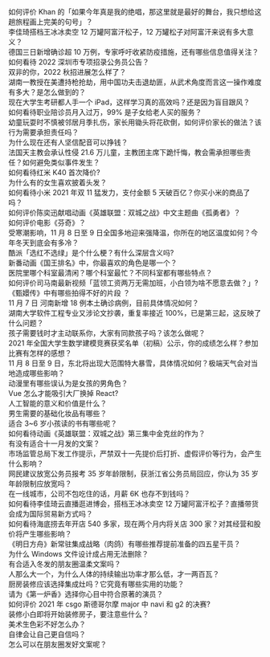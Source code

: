 如何评价 Khan 的「如果今年真是我的绝唱，那这里就是最好的舞台，我只想给这趟旅程画上完美的句号」？  
李佳琦搭档王冰冰卖空 12 万罐阿富汗松子，12 万罐松子对阿富汗来说有多大意义？  
德国三日新增确诊超 10 万例，专家呼吁收紧防疫措施，还有哪些信息值得关注？  
如何看待 2022 深圳市专项招录公务员公告？  
双非的你，2022 秋招进展怎么样了？  
湖南一教授在美遭持枪抢劫，用中国功夫击退劫匪，从武术角度而言这一操作难度有多大？是怎么做到的？  
现在大学生考研都人手一个 iPad，这样学习真的高效吗？还是因为盲目跟风？  
如何看待职业陪诊员月入过万，99% 是子女给老人买的服务？  
幼童玩耍时不慎被邻居月季扎伤，家长用锄头将花砍倒，如何评价家长的做法？该行为需要承担责任吗？  
为什么现在还有人坚信配音可以挣钱？  
法国天主教会承认性侵 21.6 万儿童，主教团主席下跪忏悔，教会需承担哪些责任？如何避免类似事件发生？  
如何看待红米 K40 首次降价?  
为什么有的女生喜欢披着头发？  
如何看待小米 2021 年双 11 猛发力，支付金额 5 天破百亿？你买小米的商品了吗？  
如何评价陈奕迅献唱动画《英雄联盟：双城之战》中文主题曲《孤勇者》？  
如何评价电影《芬奇》？  
受寒潮影响，11 月 8 日至 9 日全国多地迎来强降温，你所在的地区温度如何？今年冬天到底会有多冷？  
酷派「选红不选绿」是个什么梗？有什么深层含义吗?  
新番动画《国王排名》中，你最喜欢的角色是哪一个？  
医院里哪个科室最清闲？哪个科室最忙？不同科室都有哪些特点？  
如何评价司马南最新视频「蓝领工资两万无需加班，小白领为啥不愿意去做？」?  
《甄嬛传》中有哪些拍得不好的片段 ？  
11 月 7 日 河南新增 18 例本土确诊病例，目前具体情况如何？  
湖南大学软件工程专业又涉论文抄袭，重复率接近 100%，已是第三起，这反映了什么问题？  
孩子需要钱时才主动联系你，大家有同款孩子吗？该怎么做呢？  
2021 年全国大学生数学建模竞赛获奖名单（初稿）公示，你的成绩怎么样？参加比赛有怎样的感想？  
11 月 8 日至 9 日，东北将出现大范围特大暴雪，具体情况如何？极端天气会对当地造成哪些影响？  
动漫里有哪些误认为是女孩的男角色？  
Vue 怎么才能吸引大厂换掉 React?  
人工智能的意义和价值是什么？  
男生需要的基础化妆品有哪些？  
适合 3~6 岁小孩读的书有哪些呢？  
如何看待动画《英雄联盟：双城之战》第三集中金克丝的作为？  
有没有适合十一月发的文案？  
市场监管总局下发工作提示，严禁双十一先提价后打折、虚假评价等行为，会产生什么影响？  
网民建议放宽公务员报考 35 岁年龄限制，获浙江省公务员局回应，你认为 35 岁年龄限制应放宽吗？  
在一线城市，公司不包吃住的话，月薪 6K 也存不到钱吗？  
如何看待李佳琦云直播逛进博会，搭档王冰冰卖空 12 万罐阿富汗松子？直播带货会成为国际贸易新方式吗？  
如何看待海底捞去年开店 540 多家，现在两个月内将关店 300 家？对其经营和股价将产生哪些影响？  
《明日方舟》新常驻集成战略（肉鸽）有哪些推荐提前准备的四五星干员？  
为什么 Windows 文件设计成占用无法删除？  
有合适入冬发的朋友圈温柔文案吗？  
人那么大一个，为什么人体的持续输出功率才那么低，才一两百瓦？  
厨房装修应该选择集成灶吗？它究竟有哪些实用的功能？  
请为《第一炉香》选择你心目中符合原著的演员？  
如何评价 2021 年 csgo 斯德哥尔摩 major 中 navi 和 g2 的决赛?  
装修小白即将开始装修房子，要注意些什么？  
美术生色彩不好怎么办？  
自律会让自己更自信吗？  
怎么可以在朋友圈发好文案呢？  
